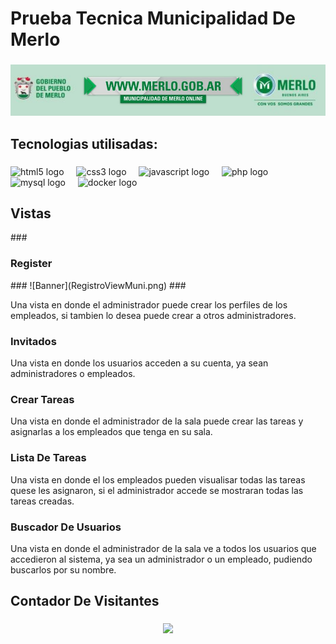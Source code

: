 <h1 align="left">Prueba Tecnica Municipalidad De Merlo</h1>

###
  ![Banner](https://github.com/Maximiliano17/Prueba_Tecnica_Municipalidad_Merlo/raw/master/bannerMunicipalidad.jpg)
###

<h2 align="left">Tecnologias utilisadas:</h2>

###

<div align="left">
  <img src="https://cdn.jsdelivr.net/gh/devicons/devicon/icons/html5/html5-original.svg" height="40" alt="html5 logo"  />
  <img width="12" />
  <img src="https://cdn.jsdelivr.net/gh/devicons/devicon/icons/css3/css3-original.svg" height="40" alt="css3 logo"  />
  <img width="12" />
  <img src="https://cdn.jsdelivr.net/gh/devicons/devicon/icons/javascript/javascript-original.svg" height="40" alt="javascript logo"  />
  <img width="12" />
  <img src="https://cdn.jsdelivr.net/gh/devicons/devicon/icons/php/php-original.svg" height="40" alt="php logo"  />
  <img width="12" />
  <img src="https://cdn.jsdelivr.net/gh/devicons/devicon/icons/mysql/mysql-original.svg" height="40" alt="mysql logo"  />
  <img width="12" />
  <img src="https://cdn.jsdelivr.net/gh/devicons/devicon/icons/docker/docker-original.svg" height="40" alt="docker logo"  />
</div>

###
<h2 align="left">Vistas</h2>
###
<h3 align="left">Register</h3>
###
 ![Banner](RegistroViewMuni.png)
###
<p align="left">
  Una vista en donde el administrador puede crear los perfiles de los empleados, si tambien lo desea puede crear a otros administradores.
</p>

<h3 align="left">Invitados</h3>
<p align="left">
  Una vista en donde los usuarios acceden a su cuenta, ya sean administradores o empleados.
</p>

<h3 align="left">Crear Tareas</h3>
<p align="left">
  Una vista en donde el administrador de la sala puede crear las tareas y asignarlas a los empleados que tenga en su sala.
</p>

<h3 align="left">Lista De Tareas</h3>
<p align="left">
  Una vista en donde el los empleados pueden visualisar todas las tareas quese les asignaron, si el administrador accede se mostraran todas las tareas creadas.
</p>

<h3 align="left">Buscador De Usuarios</h3>
<p align="left">
  Una vista en donde el administrador de la sala ve a todos los usuarios que accedieron al sistema, ya sea un administrador o un empleado, pudiendo buscarlos por su nombre. 
</p>

<h2 align="left">Contador De Visitantes</h2>

###

<div align="center">
  <img src="https://profile-counter.glitch.me/Maxidev/count.svg?"  />
</div>

###
